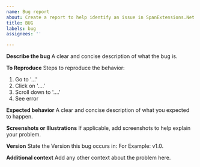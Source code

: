 ```yaml
---
name: Bug report
about: Create a report to help identify an issue in SpanExtensions.Net
title: BUG
labels: bug
assignees: ''

---
```


**Describe the bug**
A clear and concise description of what the bug is.

**To Reproduce**
Steps to reproduce the behavior:
1. Go to '...'
2. Click on '....'
3. Scroll down to '....'
4. See error

**Expected behavior**
A clear and concise description of what you expected to happen.

**Screenshots or Illustrations**
If applicable, add screenshots to help explain your problem.

**Version** 
State the Version this bug occurs in: For Example: v1.0. 

**Additional context** 
Add any other context about the problem here.
